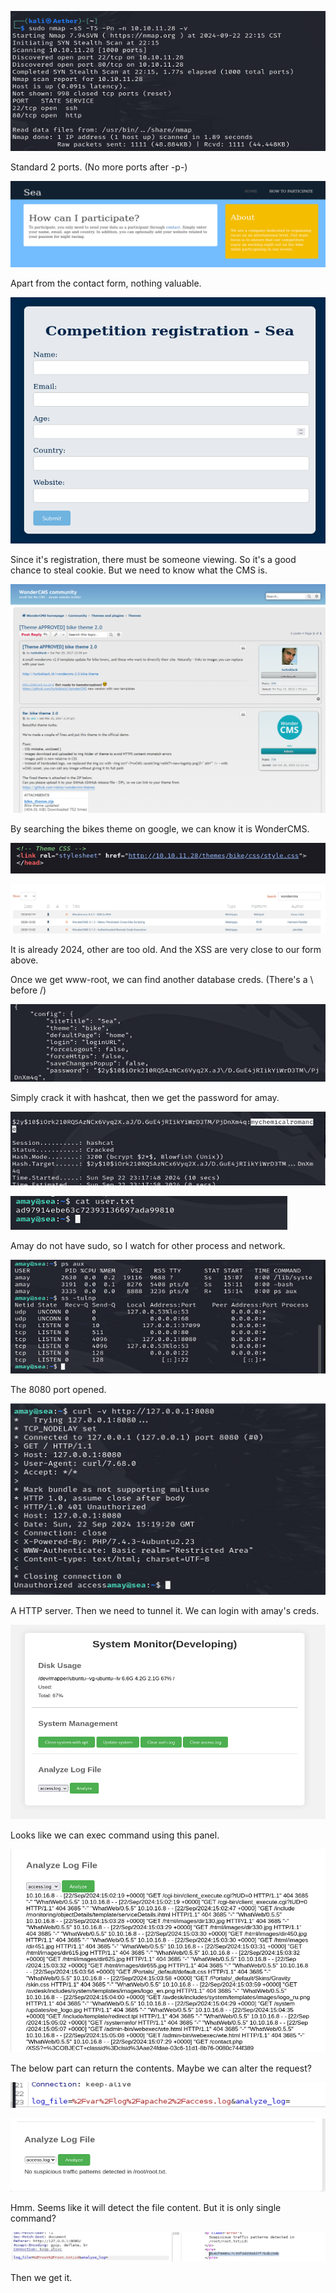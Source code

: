 ![image-20240922221559889](./assets/image-20240922221559889.png)

Standard 2 ports. (No more ports after -p-)

![image-20240922221711502](./assets/image-20240922221711502.png)

Apart from the contact form, nothing valuable.

![image-20240922223655736](./assets/image-20240922223655736.png)

Since it's registration, there must be someone viewing. So it's a good chance to steal cookie. But we need to know what the CMS is.

![image-20240922224244224](./assets/image-20240922224244224.png)

By searching the bikes theme on google, we can know it is WonderCMS.

![image-20240922224303289](./assets/image-20240922224303289.png)

![image-20240922224511696](./assets/image-20240922224511696.png)

It is already 2024, other are too old. And the XSS are very close to our form above.

Once we get www-root, we can find another database creds. (There's a \ before /)

![image-20240922231941597](./assets/image-20240922231941597.png)

Simply crack it with hashcat, then we get the password for amay.

![image-20240922232225973](./assets/image-20240922232225973.png)

![image-20240922232238647](./assets/image-20240922232238647.png)

Amay do not have sudo, so I watch for other process and network.

![image-20240922232642471](./assets/image-20240922232642471.png)

The 8080 port opened. 

![image-20240922233018082](./assets/image-20240922233018082.png)

A HTTP server. Then we need to tunnel it. We can login with amay's creds.

![image-20240922233329826](./assets/image-20240922233329826.png)

Looks like we can exec command using this panel.

![image-20240922233558663](./assets/image-20240922233558663.png)

The below part can return the contents. Maybe we can alter the request?

![image-20240922233816644](./assets/image-20240922233816644.png)

![image-20240922233858843](./assets/image-20240922233858843.png)

Hmm. Seems like it will detect the file content. But it is only single command?

![image-20240922234415915](./assets/image-20240922234415915.png)

Then we get it.

